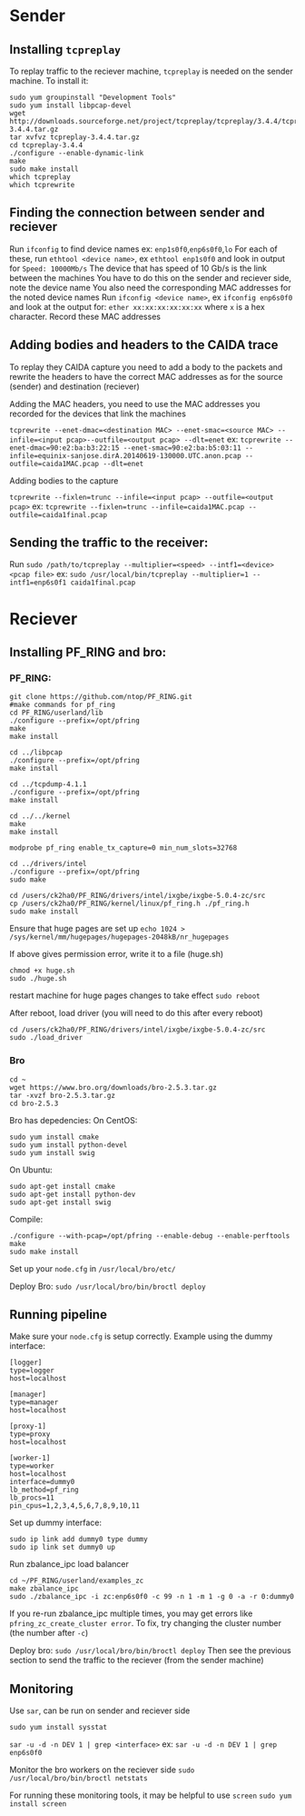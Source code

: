# Sender
## Installing `tcpreplay`
To replay traffic to the reciever machine, `tcpreplay` is needed on the sender machine.
To install it:
```
sudo yum groupinstall "Development Tools"
sudo yum install libpcap-devel
wget http://downloads.sourceforge.net/project/tcpreplay/tcpreplay/3.4.4/tcpreplay-3.4.4.tar.gz
tar xvfvz tcpreplay-3.4.4.tar.gz
cd tcpreplay-3.4.4
./configure --enable-dynamic-link
make
sudo make install 
which tcpreplay
which tcprewrite
```

## Finding the connection between sender and reciever
Run `ifconfig` to find device names
ex: `enp1s0f0`,`enp6s0f0`,`lo`
For each of these, run `ethtool <device name>`, ex `ethtool enp1s0f0`
and look in output for `Speed: 10000Mb/s`
	The device that has speed of 10 Gb/s is the link between the machines
You have to do this on the sender and reciever side, note the device name
You also need the corresponding MAC addresses for the noted device names
Run `ifconfig <device name>`, ex `ifconfig enp6s0f0` and look at the output for:
`ether xx:xx:xx:xx:xx:xx` where `x` is a hex character. Record these MAC addresses

## Adding bodies and headers to the CAIDA trace
To replay they CAIDA capture you need to add a body to the packets and rewrite the headers to have the correct MAC addresses as for the source (sender) and destination (reciever)

Adding the MAC headers, you need to use the MAC addresses you recorded for the devices that link the machines

`tcprewrite --enet-dmac=<destination MAC> --enet-smac=<source MAC> --infile=<input pcap>--outfile=<output pcap> --dlt=enet`
ex: `tcprewrite --enet-dmac=90:e2:ba:b3:22:15 --enet-smac=90:e2:ba:b5:03:11 --infile=equinix-sanjose.dirA.20140619-130000.UTC.anon.pcap --outfile=caida1MAC.pcap --dlt=enet`

Adding bodies to the capture

`tcprewrite --fixlen=trunc --infile=<input pcap> --outfile=<output pcap>`
ex: `tcprewrite --fixlen=trunc --infile=caida1MAC.pcap --outfile=caida1final.pcap`

## Sending the traffic to the receiver:
Run
`sudo /path/to/tcpreplay --multiplier=<speed> --intf1=<device> <pcap file>`
ex: `sudo /usr/local/bin/tcpreplay --multiplier=1 --intf1=enp6s0f1 caida1final.pcap`

# Reciever

## Installing PF_RING and bro:

### PF_RING:
```
git clone https://github.com/ntop/PF_RING.git
#make commands for pf_ring
cd PF_RING/userland/lib
./configure --prefix=/opt/pfring
make 
make install

cd ../libpcap
./configure --prefix=/opt/pfring
make install

cd ../tcpdump-4.1.1
./configure --prefix=/opt/pfring
make install

cd ../../kernel
make
make install

modprobe pf_ring enable_tx_capture=0 min_num_slots=32768

cd ../drivers/intel
./configure --prefix=/opt/pfring
sudo make

cd /users/ck2ha0/PF_RING/drivers/intel/ixgbe/ixgbe-5.0.4-zc/src
cp /users/ck2ha0/PF_RING/kernel/linux/pf_ring.h ./pf_ring.h
sudo make install
```
Ensure that huge pages are set up
`echo 1024 > /sys/kernel/mm/hugepages/hugepages-2048kB/nr_hugepages`

If above gives permission error, write it to a file (huge.sh)
```
chmod +x huge.sh
sudo ./huge.sh
```
restart machine for huge pages changes to take effect
`sudo reboot`

After reboot, load driver (you will need to do this after every reboot)
```
cd /users/ck2ha0/PF_RING/drivers/intel/ixgbe/ixgbe-5.0.4-zc/src
sudo ./load_driver
```

### Bro

```
cd ~
wget https://www.bro.org/downloads/bro-2.5.3.tar.gz
tar -xvzf bro-2.5.3.tar.gz
cd bro-2.5.3
```
Bro has depedencies:
On CentOS:
```
sudo yum install cmake
sudo yum install python-devel
sudo yum install swig
```
On Ubuntu:
```
sudo apt-get install cmake
sudo apt-get install python-dev
sudo apt-get install swig
```
Compile:
```
./configure --with-pcap=/opt/pfring --enable-debug --enable-perftools
make
sudo make install
```

Set up your `node.cfg` in `/usr/local/bro/etc/`

Deploy Bro:
`sudo /usr/local/bro/bin/broctl deploy`

## Running pipeline
Make sure your `node.cfg` is setup correctly. Example using the dummy interface:
```
[logger]
type=logger
host=localhost

[manager]
type=manager
host=localhost

[proxy-1]
type=proxy
host=localhost

[worker-1]
type=worker
host=localhost
interface=dummy0
lb_method=pf_ring
lb_procs=11
pin_cpus=1,2,3,4,5,6,7,8,9,10,11
```


Set up dummy interface:
```
sudo ip link add dummy0 type dummy
sudo ip link set dummy0 up
```
Run zbalance_ipc load balancer
```
cd ~/PF_RING/userland/examples_zc
make zbalance_ipc
sudo ./zbalance_ipc -i zc:enp6s0f0 -c 99 -n 1 -m 1 -g 0 -a -r 0:dummy0 
```
If you re-run zbalance_ipc multiple times, you may get errors like `pfring_zc_create_cluster error`.
To fix, try changing the cluster number (the number after `-c`)

Deploy bro:
`sudo /usr/local/bro/bin/broctl deploy`
Then see the previous section to send the traffic to the reciever (from the sender machine)


## Monitoring
Use `sar`, can be run on sender and reciever side

`sudo yum install sysstat`

`sar -u -d -n DEV 1 | grep <interface>`
ex: `sar -u -d -n DEV 1 | grep enp6s0f0`

Monitor the bro workers on the reciever side
`sudo /usr/local/bro/bin/broctl netstats`

For running these monitoring tools, it may be helpful to use `screen`
`sudo yum install screen`